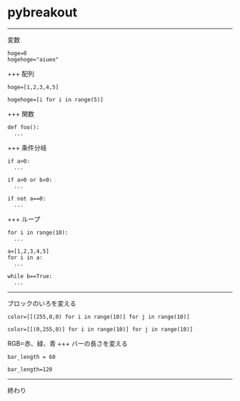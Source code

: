 # pybreakout

---
変数
```
hoge=0
hogehoge="aiueo"
```
+++
配列
```
hoge=[1,2,3,4,5]

hogehoge=[i for i in range(5)]
```
+++
関数
```
def foo():
  ...
```
+++
条件分岐
```
if a>0:
  ...
 
if a>0 or b<0:
  ...

if not a==0:
  ...
```
+++
ループ
```
for i in range(10):
  ...

a=[1,2,3,4,5]
for i in a:
  ...

while b==True:
  ...
```
---
ブロックのいろを変える
```
color=[[(255,0,0) for i in range(10)] for j in range(10)]

color=[[(0,255,0)] for i in range(10)] for j in range(10)]

```
RGB=赤、緑、青
+++
バーの長さを変える
```
bar_length = 60

bar_length=120

```
---
終わり
